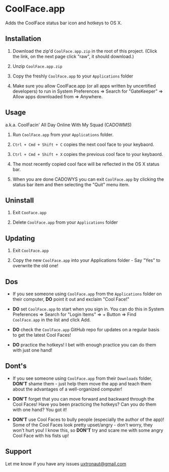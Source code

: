 # CoolFace.app

Adds the CoolFace status bar icon and hotkeys to OS X.


## Installation

1. Download the zip'd `CoolFace.app.zip` in the root of this project. (Click the link, on the next page click "raw", it should download.)

2. Unzip `CoolFace.app.zip`

3. Copy the freshly `CoolFace.app` to your `Applications` folder

4. Make sure you allow CoolFace.app (or all apps written by uncertified developers) to run in System Preferences => Search for "GateKeeper" => Allow apps downloaded from => Anywhere.


## Usage

a.k.a. CoolFacin' All Day Online With My Squad (CADOWMS)

1. Run `CoolFace.app` from your `Applications` folder.

2. `Ctrl + Cmd + Shift + C` copies the next cool face to your keybaord.

3. `Ctrl + Cmd + Shift + X` copies the previous cool face to your keybaord.

4. The most recently copied cool face will be reflected in the OS X status bar.

5. When you are done CADOWYS you can exit `CoolFace.app` by clicking the status bar item and then selecting the "Quit" menu item.


## Uninstall

1. Exit `CooFace.app`

2. Delete `CoolFace.app` from your `Applications` folder


## Updating

1. Exit `CoolFace.app`

2. Copy the new `CoolFace.app` into your Applications folder - Say "Yes" to overwrite the old one!


## Dos

* If you see someone using `CoolFace.app` from the `Applications` folder on their computer, **DO** point it out and exclaim "Cool Face!"

* **DO** set `CoolFace.app` to start when you sign in. You can do this in System Preferences => Search for "Login Items" => + Button => Find `CoolFace.app` in the list and click Add.

* **DO** check the `CoolFace.app` GitHub repo for updates on a regular basis to get the latest Cool Faces!

* **DO** practice the hotkeys! I bet with enough practice you can do them with just one hand!


## Dont's

* If you see someone using `CoolFace.app` from their `Downloads` folder, **DON'T** shame them - just help them move the app and teach them about the advantages of a well-organized computer!

* **DON'T** forget that you can move forward and backward through the Cool Faces! Have you been practicing the hotkeys? Can you do them with one hand? You got it!

* **DON'T** use Cool Faces to bully people (especially the author of the app)! Some of the Cool Faces look pretty upset/angry - don't worry, they won't hurt you! I know this, so **DON'T** try and scare me with some angry Cool Face with his fists up!


## Support

Let me know if you have any issues [uxtronaut@gmail.com](mailto:uxtronaut@gmail.com)
